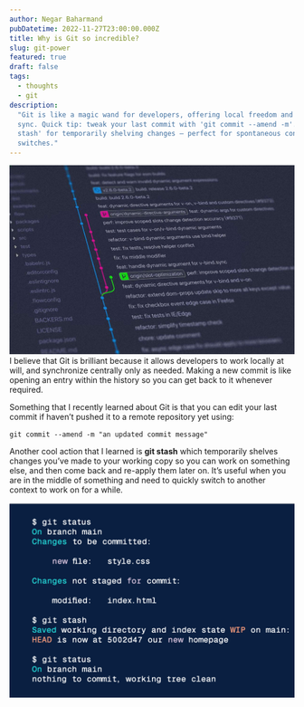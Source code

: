 ```yaml
---
author: Negar Baharmand
pubDatetime: 2022-11-27T23:00:00.000Z
title: Why is Git so incredible?
slug: git-power
featured: true
draft: false
tags:
  - thoughts
  - git
description:
  "Git is like a magic wand for developers, offering local freedom and smart
  sync. Quick tip: tweak your last commit with 'git commit --amend -m'. Try 'git
  stash' for temporarily shelving changes – perfect for spontaneous context
  switches."
---
```


![](/src/assets/images/git-unsplash.jpg)
I believe that Git is brilliant because it allows developers to work locally at will, and synchronize centrally only as needed. Making a new commit is like opening an entry within the history so you can get back to it whenever required.

Something that I recently learned about Git is that you can edit your last commit if haven’t pushed it to a remote repository yet using:

```shell
git commit --amend -m "an updated commit message"
```

Another cool action that I learned is **git stash** which temporarily shelves changes you’ve made to your working copy so you can work on something else, and then come back and re-apply them later on. It’s useful when you are in the middle of something and need to quickly switch to another context to work on for a while.

![](/src/assets/images/git-vscode.png)
